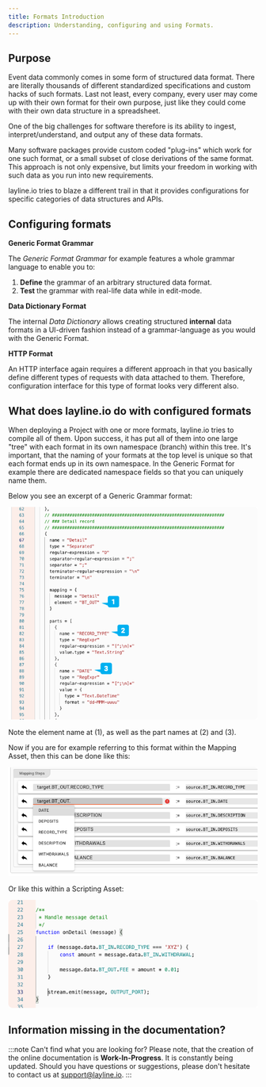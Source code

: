 ```yaml
---
title: Formats Introduction
description: Understanding, configuring and using Formats.
---
```


## Purpose

Event data commonly comes in some form of structured data format.
There are literally thousands of different standardized specifications and custom hacks of such formats.
Last not least, every company, every user may come up with their own format for their own purpose, just like they could come with their own data structure in a spreadsheet.

One of the big challenges for software therefore is its ability to ingest, interpret/understand, and output any of these data formats.

Many software packages provide custom coded "plug-ins" which work for one such format, or a small subset of close derivations of the same format.
This approach is not only expensive, but limits your freedom in working with such data as you run into new requirements.

layline.io tries to blaze a different trail in that it provides configurations for specific categories of data structures and APIs.


## Configuring formats

**Generic Format Grammar**

The _Generic Format Grammar_ for example features a whole grammar language to enable you to:
1. **Define** the grammar of an arbitrary structured data format.
2. **Test** the grammar with real-life data while in edit-mode.

**Data Dictionary Format**

The internal _Data Dictionary_  allows creating structured **internal** data formats in a UI-driven fashion instead of a grammar-language as you would with the Generic Format. 

**HTTP Format**

An HTTP interface again requires a different approach in that you basically define different types of requests with data attached to them. 
Therefore, configuration interface for this type of format looks very different also.


## What does layline.io do with configured formats

When deploying a Project with one or more formats, layline.io tries to compile all of them.
Upon success, it has put all of them into one large "tree" with each format in its own namespace (branch) within this tree.
It's important, that the naming of your formats at the top level is unique so that each format ends up in its own namespace.
In the Generic Format for example there are dedicated namespace fields so that you can uniquely name them.


Below you see an excerpt of a Generic Grammar format:

![](.asset-format-introduction_images/956bcc60.png "Grammar Format Example (Format Introduction)")

Note the element name at (1), as well as the part names at (2) and (3).

Now if you are for example referring to this format within the Mapping Asset, then this can be done like this:

![](.asset-format-introduction_images/6f770124.png "Grammar Format Example (Format Introduction)")

Or like this within a Scripting Asset:

![](.asset-format-introduction_images/6181d78f.png "Grammar Format Example (Format Introduction)")


## Information missing in the documentation?

:::note Can't find what you are looking for?
Please note, that the creation of the online documentation is **Work-In-Progress**. It is constantly being updated.
Should you have questions or suggestions, please don't hesitate to contact us at support@layline.io.
:::

